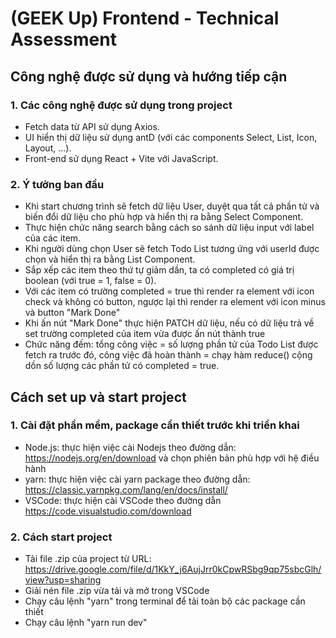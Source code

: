 # (GEEK Up) Frontend - Technical Assessment
## Công nghệ được sử dụng và hướng tiếp cận
### 1. Các công nghệ được sử dụng trong project
  - Fetch data từ API sử dụng Axios.
  - UI hiển thị dữ liệu sử dụng antD (với các components Select, List, Icon, Layout, ...).
  - Front-end sử dụng React + Vite với JavaScript. 
### 2. Ý tưởng ban đầu
  - Khi start chương trình sẽ fetch dữ liệu User, duyệt qua tất cả phần tử và biến đổi dữ liệu cho phù hợp và hiển thị ra bằng Select Component.
  - Thực hiện chức năng search bằng cách so sánh dữ liệu input với label của các item.
  - Khi người dùng chọn User sẽ fetch Todo List tương ứng với userId được chọn và hiển thị ra bằng List Component.
  - Sắp xếp các item theo thứ tự giảm dần, ta có completed có giá trị boolean (với true = 1, false = 0).
  - Với các item có trường completed = true thì render ra element với icon check và không có button, ngược lại thì render ra element với icon minus và button "Mark Done"
  - Khi ấn nút "Mark Done" thực hiện PATCH dữ liệu, nếu có dữ liệu trả về set trường completed của item vừa được ấn nút thành true
  - Chức năng đếm: tổng công việc = số lượng phần tử của Todo List được fetch ra trước đó, công việc đã hoàn thành = chạy hàm reduce() cộng dồn số lượng các phần tử có completed = true.
## Cách set up và start project
### 1. Cài đặt phần mềm, package cần thiết trước khi triển khai
  - Node.js: thực hiện việc cài Nodejs theo đường dẫn: https://nodejs.org/en/download và chọn phiên bản phù hợp với hệ điều hành
  - yarn: thực hiện việc cài yarn package theo đường dẫn: https://classic.yarnpkg.com/lang/en/docs/install/
  - VSCode: thực hiện cài VSCode theo đường dẫn https://code.visualstudio.com/download
### 2. Cách start project
  - Tải file .zip của project từ URL: https://drive.google.com/file/d/1KkY_j6AujJrr0kCpwRSbg9qp75sbcGlh/view?usp=sharing
  - Giải nén file .zip vừa tải và mở trong VSCode
  - Chạy câu lệnh "yarn" trong terminal để tải toàn bộ các package cần thiết
  - Chạy câu lệnh "yarn run dev" 
